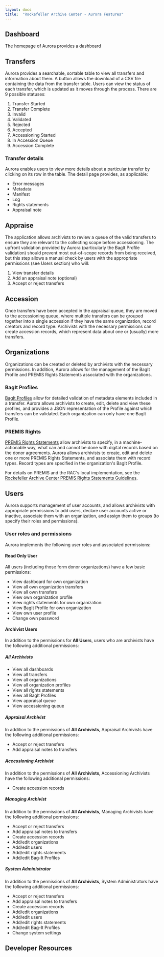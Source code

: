 ```yaml
---
layout: docs
title:  "Rockefeller Archive Center - Aurora Features"
---
```


## Dashboard

The homepage of Aurora provides a dashboard

## Transfers

Aurora provides a searchable, sortable table to view all transfers and information about them. A button allows the download of a CSV file containing the data from the transfer table. Users can view the status of each transfer, which is updated as it moves through the process. There are 9 possible statuses:

1. Transfer Started
2. Transfer Complete
3. Invalid
4. Validated
5. Rejected
6. Accepted
7. Accessioning Started
8. In Accession Queue
9. Accession Complete

### Transfer details

Aurora enables users to view more details about a particular transfer by clicking on its row in the table. The detail page provides, as applicable:
- Error messages
- Metadata
- Manifest
- Log
- Rights statements
- Appraisal note

## Appraise

The application allows archivists to review a queue of the valid transfers to ensure they are relevant to the collecting scope before accessioning. The upfront validation provided by Aurora (particularly the BagIt Profile validation) should prevent most out-of-scope records from being received, but this step allows a manual check by users with the appropriate permissions (see Users section) who will:

1. View transfer details
2. Add an appraisal note (optional)
3. Accept or reject transfers

## Accession

Once transfers have been accepted in the appraisal queue, they are moved to the accessioning queue, where multiple transfers can be grouped together into a single accession if they have the same organization, record creators and record type. Archivists with the necessary permissions can create accession records, which represent data about one or (usually) more transfers.


## Organizations

Organizations can be created or deleted by archivists with the necessary permissions. In addition, Aurora allows for the management of the BagIt Profile and PREMIS Rights Statements associated with the organizations.


### BagIt Profiles

[BagIt Profiles](https://github.com/bagit-profiles/bagit-profiles) allow for detailed validation of metadata elements included in a transfer. Aurora allows archivists to create, edit, delete and view these profiles, and provides a JSON representation of the Profile against which transfers can be validated. Each organization can only have one BagIt Profile.

### PREMIS Rights

[PREMIS Rights Statements](https://www.loc.gov/standards/premis/understanding-premis.pdf) allow archivists to specify, in a machine-actionable way, what can and cannot be done with digital records based on the donor agreements. Aurora allows archivists to create, edit and delete one or more PREMIS Rights Statements, and associate them with record types. Record types are specified in the organization's BagIt Profile.

For details on PREMIS and the RAC's local implementation, see the [Rockefeller Archive Center PREMIS Rights Statements Guidelines](http://docs.rockarch.org/premis-rights-guidelines/).

## Users

Aurora supports management of user accounts, and allows archivists with appropriate permissions to add users, declare user accounts active or inactive, associate them with an organization, and assign them to groups (to specify their roles and permissions).

### User roles and permissions

Aurora implements the following user roles and associated permissions:

#### Read Only User

All users (including those form donor organizations) have a few basic permissions:

*  View dashboard for own organization
*  View all own organization transfers
*  View all own transfers
*  View own organization profile
*  View rights statements for own organization
*  View BagIt Profile for own organization
*  View own user profile
*  Change own password

#### Archivist Users

In addition to the permissions for **All Users**, users who are archivists have the following additional permissions:

##### All Archivists
*  View all dashboards
*  View all transfers
*  View all organizations
*  View all organization profiles
*  View all rights statements
*  View all BagIt Profiles
*  View appraisal queue
*  View accessioning queue

##### Appraisal Archivist

In addition to the permissions of **All Archivists**, Appraisal Archivists have the following additional permissions:

*  Accept or reject transfers
*  Add appraisal notes to transfers

##### Accessioning Archivist

In addition to the permissions of **All Archivists**, Accessioning Archivists have the following additional permissions:

*  Create accession records

##### Managing Archivist

In addition to the permissions of **All Archivists**, Managing Archivists have the following additional permissions:

*  Accept or reject transfers
*  Add appraisal notes to transfers
*  Create accession records
*  Add/edit organizations
*  Add/edit users
*  Add/edit rights statements
*  Add/edit Bag-It Profiles

##### System Administrator

In addition to the permissions of **All Archivists**, System Administrators have the following additional permissions:

*  Accept or reject transfers
*  Add appraisal notes to transfers
*  Create accession records
*  Add/edit organizations
*  Add/edit users
*  Add/edit rights statements
*  Add/edit Bag-It Profiles
*  Change system settings


## Developer Resources
